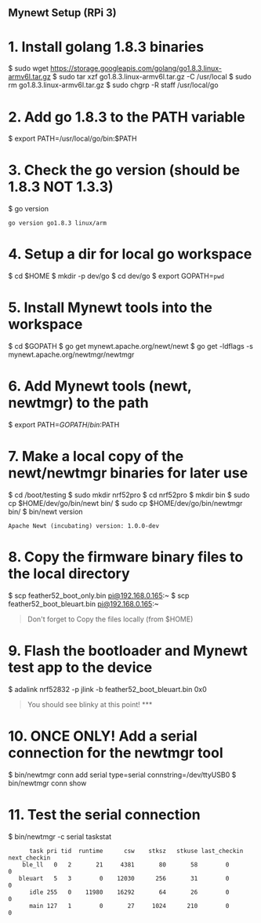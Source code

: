 Mynewt Setup (RPi 3)
--------------------

# 1. Install golang 1.8.3 binaries
$ sudo wget https://storage.googleapis.com/golang/go1.8.3.linux-armv6l.tar.gz
$ sudo tar xzf go1.8.3.linux-armv6l.tar.gz -C /usr/local
$ sudo rm go1.8.3.linux-armv6l.tar.gz
$ sudo chgrp -R staff /usr/local/go

# 2. Add go 1.8.3 to the PATH variable
$ export PATH=/usr/local/go/bin:$PATH

# 3. Check the go version (should be 1.8.3 NOT 1.3.3)
$ go version
```
go version go1.8.3 linux/arm
```

# 4. Setup a dir for local go workspace
$ cd $HOME
$ mkdir -p dev/go
$ cd dev/go
$ export GOPATH=`pwd`

# 5. Install Mynewt tools into the workspace
$ cd $GOPATH
$ go get mynewt.apache.org/newt/newt
$ go get -ldflags -s mynewt.apache.org/newtmgr/newtmgr

# 6. Add Mynewt tools (newt, newtmgr) to the path
$ export PATH=$GOPATH/bin:$PATH

# 7. Make a local copy of the newt/newtmgr binaries for later use
$ cd /boot/testing
$ sudo mkdir nrf52pro
$ cd nrf52pro
$ mkdir bin
$ sudo cp $HOME/dev/go/bin/newt bin/
$ sudo cp $HOME/dev/go/bin/newtmgr bin/
$ bin/newt version
```
Apache Newt (incubating) version: 1.0.0-dev
```

# 8. Copy the firmware binary files to the local directory
$ scp feather52_boot_only.bin pi@192.168.0.165:~
$ scp feather52_boot_bleuart.bin pi@192.168.0.165:~
> Don't forget to Copy the files locally (from $HOME)

# 9. Flash the bootloader and Mynewt test app to the device
$ adalink nrf52832 -p jlink -b feather52_boot_bleuart.bin 0x0
> You should see blinky at this point! ***

# 10. ONCE ONLY! Add a serial connection for the newtmgr tool
$ bin/newtmgr conn add serial type=serial connstring=/dev/ttyUSB0
$ bin/newtmgr conn show

# 11. Test the serial connection
$ bin/newtmgr -c serial taskstat
```
      task pri tid  runtime      csw    stksz   stkuse last_checkin next_checkin
    ble_ll   0   2       21     4381       80       58        0        0
   bleuart   5   3        0    12030      256       31        0        0
      idle 255   0    11980    16292       64       26        0        0
      main 127   1        0       27     1024      210        0        0
```
